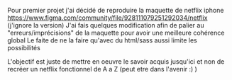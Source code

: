 Pour premier projet j'ai décidé de reproduire la maquette de netflix iphone https://www.figma.com/community/file/928111079251292034/netflix (j'ignore la version) 
J'ai fais quelques modification afin de palier au "erreurs/imprécisions" de la maquette pour avoir une meilleure cohérence global
Le faite de ne la faire qu'avec du html/sass aussi limite les possibilités 

L'objectif est juste de mettre en oeuvre le savoir acquis jusqu'ici et non de recréer un netflix fonctionnel de A a Z (peut etre dans l'avenir :) )
